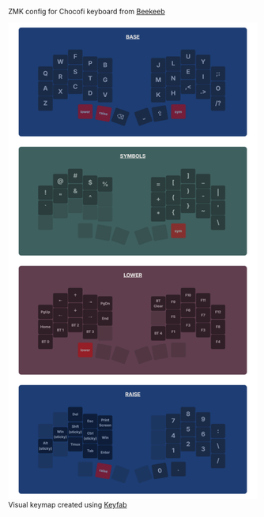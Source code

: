 ZMK config for Chocofi keyboard from [Beekeeb](https://shop.beekeeb.com/product/chocofi-36-keys-kailh-low-profile-choc-v1-mechanical-ergonomic-hotswap-split-keyboard-diy-kit/)

![](./visual_keymap/Chocofi.png)
Visual keymap created using [Keyfab](https://jaroslaw-weber.github.io/keyfab/)

